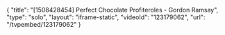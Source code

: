 {
    "title": "[1508428454] Perfect Chocolate Profiteroles - Gordon Ramsay",
    "type": "solo",
    "layout": "iframe-static",
    "videoId": "123179062",
    "url": "\/tvpembed\/123179062"
}